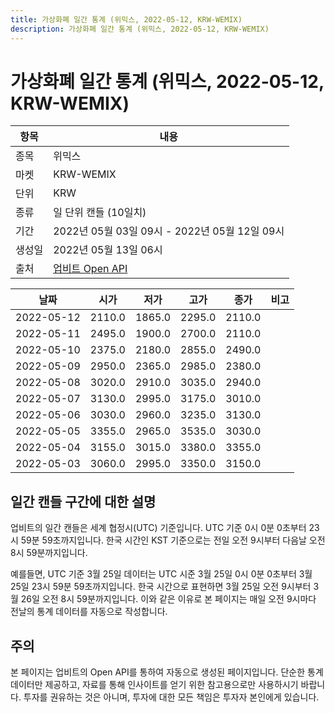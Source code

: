 ```yaml
---
title: 가상화폐 일간 통계 (위믹스, 2022-05-12, KRW-WEMIX)
description: 가상화폐 일간 통계 (위믹스, 2022-05-12, KRW-WEMIX)
---
```



가상화폐 일간 통계 (위믹스, 2022-05-12, KRW-WEMIX)
===

|항목|내용|
|--|--|
|종목|위믹스|
|마켓|KRW-WEMIX|
|단위|KRW|
|종류|일 단위 캔들 (10일치)|
|기간|2022년 05월 03일 09시 - 2022년 05월 12일 09시|
|생성일|2022년 05월 13일 06시|
|출처|[업비트 Open API](https://docs.upbit.com)|


|날짜|시가|저가|고가|종가|비고|
|--|--|--|--|--|--|
|2022-05-12|2110.0|1865.0|2295.0|2110.0|    |
|2022-05-11|2495.0|1900.0|2700.0|2110.0|    |
|2022-05-10|2375.0|2180.0|2855.0|2490.0|    |
|2022-05-09|2950.0|2365.0|2985.0|2380.0|    |
|2022-05-08|3020.0|2910.0|3035.0|2940.0|    |
|2022-05-07|3130.0|2995.0|3175.0|3010.0|    |
|2022-05-06|3030.0|2960.0|3235.0|3130.0|    |
|2022-05-05|3355.0|2965.0|3535.0|3030.0|    |
|2022-05-04|3155.0|3015.0|3380.0|3355.0|    |
|2022-05-03|3060.0|2995.0|3350.0|3150.0|    |


일간 캔들 구간에 대한 설명
---


업비트의 일간 캔들은 세계 협정시(UTC) 기준입니다. 
UTC 기준 0시 0분 0초부터 23시 59분 59초까지입니다. 
한국 시간인 KST 기준으로는 전일 오전 9시부터 다음날 오전 8시 59분까지입니다. 


예를들면, UTC 기준 3월 25일 데이터는 UTC 시준 3월 25일 0시 0분 0초부터 3월 25일 23시 59분 59초까지입니다. 
한국 시간으로 표현하면 3월 25일 오전 9시부터 3월 26일 오전 8시 59분까지입니다. 
이와 같은 이유로 본 페이지는 매일 오전 9시마다 전날의 통계 데이터를 자동으로 작성합니다. 


주의
---


본 페이지는 업비트의 Open API를 통하여 자동으로 생성된 페이지입니다. 
단순한 통계 데이터만 제공하고, 자료를 통해 인사이트를 얻기 위한 참고용으로만 사용하시기 바랍니다. 
투자를 권유하는 것은 아니며, 투자에 대한 모든 책임은 투자자 본인에게 있습니다. 
